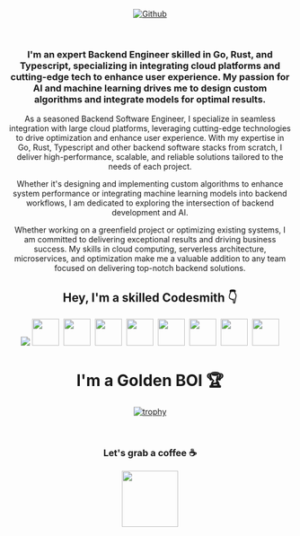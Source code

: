 <div align="center">
  
[![Github](https://img.shields.io/github/followers/4cecoder?label=Follow&style=social)](https://github.com/4cecoder)

 <br>

### I'm an expert Backend Engineer skilled in Go, Rust, and Typescript, specializing in integrating cloud platforms and cutting-edge tech to enhance user experience. My passion for AI and machine learning drives me to design custom algorithms and integrate models for optimal results.

As a seasoned Backend Software Engineer, I specialize in seamless integration with large cloud platforms, leveraging cutting-edge technologies to drive optimization and enhance user experience. With my expertise in Go, Rust, Typescript and other backend software stacks from scratch, I deliver high-performance, scalable, and reliable solutions tailored to the needs of each project. 

Whether it's designing and implementing custom algorithms to enhance system performance or integrating machine learning models into backend workflows, I am dedicated to exploring the intersection of backend development and AI.

Whether working on a greenfield project or optimizing existing systems, I am committed to delivering exceptional results and driving business success. My skills in cloud computing, serverless architecture, microservices, and optimization make me a valuable addition to any team focused on delivering top-notch backend solutions.

## Hey, I'm a skilled Codesmith 👇

<!-- Add your tech stack here -->

<img src="https://skillicons.dev/icons?i=git,docker,angular,azure,bash,docker,electron,github,gitlab,go,grafana,html,js,jenkins,jquery,kubernetes,laravel,linux,lua,md,mongodb,mysql,nginx,nodejs,php,py,qt,react,redis,sqlite,selenium,ts,unreal,unity,vscode,vue,vim,webpack,bootstrap,graphql,java,powershell,stackoverflow," />

<!-- Add your favorite tools or frameworks here -->

<img style="margin-left:0px" height="48" width="48" src="https://raw.githubusercontent.com/fanyixuanf/fanyixuanf/master/icons/xampp.svg">
<img style="margin-left:4px" height="48" width="48" src="https://raw.githubusercontent.com/fanyixuanf/fanyixuanf/master/icons/Alfred.svg">
<img style="margin-left:4px" height="48" width="48" src="https://raw.githubusercontent.com/fanyixuanf/fanyixuanf/master/icons/AmazonS3.svg">
<img style="margin-left:4px" height="48" width="48" src="https://raw.githubusercontent.com/fanyixuanf/fanyixuanf/master/icons/Baidu.svg">
<img style="margin-left:4px" height="48" width="48" src="https://raw.githubusercontent.com/fanyixuanf/fanyixuanf/master/icons/MariaDB.svg">
<img style="margin-left:4px" height="48" width="48" src="https://raw.githubusercontent.com/fanyixuanf/fanyixuanf/master/icons/RabbitMQ.svg">
<img style="margin-left:4px" height="48" width="48" src="https://raw.githubusercontent.com/fanyixuanf/fanyixuanf/master/icons/RocketMQ.svg">
<img style="margin-left:4px" height="48" width="48" src="https://raw.githubusercontent.com/fanyixuanf/fanyixuanf/master/icons/Zhihu.svg">

<br>

# I'm a Golden BOI 🏆

[![trophy](https://github-profile-trophy.vercel.app/?username=4cecoder&theme=onedark)](https://github.com/GNRain/github-profile-trophy)

<br>

### Let's grab a coffee ☕

<a href="https://www.buymeacoff.ee/4cecoder">
<img src="https://media3.giphy.com/media/ywJSZxwmqhkau1sjSX/giphy.gif" width="100px"/></a>
         
</div>
